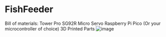 # FishFeeder
Bill of materials:
Tower Pro SG92R Micro Servo
Raspberry Pi Pico (Or your microcontroller of choice)
3D Printed Parts
![image](https://github.com/twu425/FishFeeder/assets/82834362/83645ba7-40c2-46b4-bece-5e6480f82c7e)
